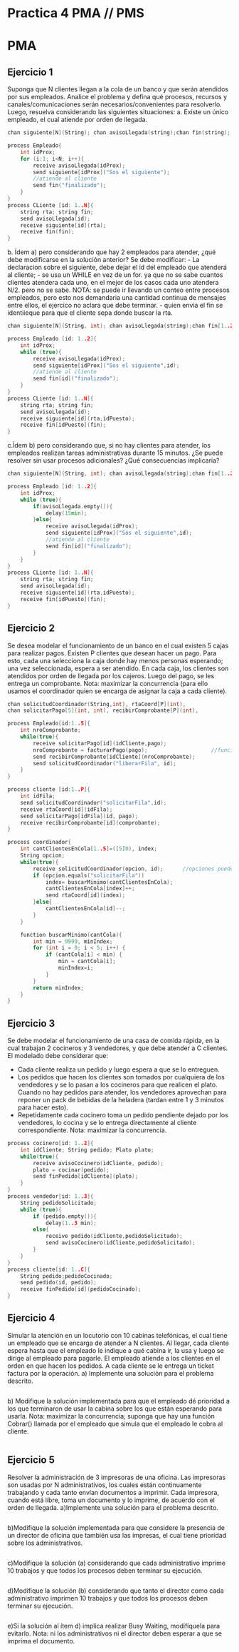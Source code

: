 # Practica 4 PMA // PMS 

# PMA

## Ejercicio 1
Suponga que N clientes llegan a la cola de un banco y que serán atendidos por sus empleados.
 Analice el problema y defina qué procesos, recursos y canales/comunicaciones serán necesarios/convenientes
 para resolverlo. Luego, resuelva considerando las siguientes situaciones:
a. Existe un único empleado, el cual atiende por orden de llegada.
```cpp
chan siguiente[N](String); chan avisoLlegada(string);chan fin(string);

process Empleado{
    int idProx;
    for (i:1; i<N; i++){
        receive avisoLlegada(idProx);
        send siguiente[idProx]("Sos el siguiente");
        //atiende al cliente
        send fin("finalizado");
    }
}
process CLiente [id: 1..N]{
    string rta; string fin;
    send avisoLlegada(id);
    receive siguiente[id](rta);
    receive fin(fin);
}

```
b. Ídem a) pero considerando que hay 2 empleados para atender, ¿qué debe modificarse en la solución anterior?
    Se debe modificar: 
    - La declaracion sobre el siguiente, debe dejar el id del empleado que atenderá al cliente;
    - se usa un WHILE en vez de un for. ya que no se sabe cuantos clientes atendera cada uno, en el mejor de los casos
        cada uno atendera N/2. pero no se sabe. NOTA: se puede ir llevando un conteo entre procesos empleados, pero
        esto nos demandaria una cantidad continua de mensajes entre ellos, el ejercico no aclara que debe terminar.
    - quien envia el fin se identiieque para que el cliente sepa donde buscar la rta.
```Cpp
chan siguiente[N](String, int); chan avisoLlegada(string);chan fin[1..2](string);

process Empleado [id: 1..2]{
    int idProx;
    while (true){
        receive avisoLlegada(idProx);
        send siguiente[idProx]("Sos el siguiente",id);
        //atiende al cliente
        send fin[id]("finalizado");
    }
}
process CLiente [id: 1..N]{
    string rta; string fin;
    send avisoLlegada(id);
    receive siguiente[id](rta,idPuesto);
    receive fin[idPuesto](fin);
}

```
c.Ídem b) pero considerando que, si no hay clientes para atender, los empleados realizan tareas administrativas
 durante 15 minutos. ¿Se puede resolver sin usar procesos adicionales? ¿Qué consecuencias implicaría?
```Cpp
chan siguiente[N](String, int); chan avisoLlegada(string);chan fin[1..2](string);

process Empleado [id: 1..2]{
    int idProx;
    while (true){
        if(avisoLlegada.empty()){
            delay(15min);
        }else{
            receive avisoLlegada(idProx);
            send siguiente[idProx]("Sos el siguiente",id);
            //atiende al cliente
            send fin[id]("finalizado");
        }
    }
}
process CLiente [id: 1..N]{
    string rta; string fin;
    send avisoLlegada(id);
    receive siguiente[id](rta,idPuesto);
    receive fin[idPuesto](fin);
}

```

## Ejercicio 2

Se desea modelar el funcionamiento de un banco en el cual existen 5 cajas para realizar pagos. Existen P clientes que desean hacer un pago. Para esto, cada una selecciona la caja donde hay menos personas esperando; una vez seleccionada, espera a ser atendido. En cada caja, los clientes son atendidos por orden de llegada por los cajeros. Luego del pago, se les entrega un comprobante. Nota: maximizar la concurrencia (para ello usamos el coordinador quien se encarga de asignar la caja a cada cliente).
```cpp
chan solicitudCoordinador(String,int), rtaCoord[P](int),
chan solicitarPago[5](int, int), recibirComprobante[P](int),  

process Empleado[id:1..5]{
    int nroComprobante;
    while(true){
        receive solicitarPago[id](idCliente,pago);
        nroComprobante = facturarPago(pago);                    //funcion que al realizar una factura devielve el nro de comprobante
        send recibirComprobante[idCliente](nroComprobante);
        send solicitudCoordinador("liberarFila", id);
    }
}

process cliente [id:1..P]{
    int idFila;
    send solicitudCoordinador("solicitarFila",id);
    receive rtaCoord[id](idFila);
    send solicitarPago[idFila](id, pago);
    receive recibirComprobante[id](comprobante);
}

process coordinador{
    int cantClientesEnCola[1..5]=([5]0), index; 
    String opcion;
    while(true){  
        receive solicitudCoordinador(opcion, id);      //opciones pueden ser: "solicitarFila" + id cliente. "liberarFila" + id Fila;
        if (opcion.equals("solicitarFila"))
            index= buscarMinimo(cantClientesEnCola);
            cantClientesEnCola[index]++;
            send rtaCoord[id](index);
        }else{
            cantClientesEnCola[id]--;
        }
    }

    function buscarMinimo(cantCola){
        int min = 9999, minIndex;
        for (int i = 0; i < 5; i++) {
            if (cantCola[i] < min) {
                min = cantCola[i];
                minIndex=i;
            }
        }
        return minIndex;
    }
}
```

## Ejercicio 3

Se debe modelar el funcionamiento de una casa de comida rápida, en la cual trabajan 2 cocineros y 3 vendedores, y que debe atender a C clientes. El modelado debe considerar que:
- Cada cliente realiza un pedido y luego espera a que se lo entreguen.
- Los pedidos que hacen los clientes son tomados por cualquiera de los vendedores y se lo pasan a los cocineros para que realicen el plato. Cuando no hay pedidos para atender, los vendedores aprovechan para reponer un pack de bebidas de la heladera (tardan entre 1 y 3 minutos para hacer esto).
- Repetidamente cada cocinero toma un pedido pendiente dejado por los vendedores, lo cocina y se lo entrega directamente al cliente correspondiente.
Nota: maximizar la concurrencia.

```cpp
process cocinero[id: 1..2]{
    int idCliente; String pedido; Plato plato;
    while(true){
        receive avisoCocinero(idCliente, pedido);
        plato = cocinar(pedido);
        send finPedido[idCliente](plato);
    }
}
process vendedor[id: 1..3]{
    String pedidoSolicitado;
    while (true){
        if (pedido.empty()){
            delay(1..3 min);
        else{
            receive pedido(idCliente,pedidoSolicitado);
            send avisoCocinero(idCliente,pedidoSolicitado);
        }
    }
}
process cliente[id: 1..C]{
    String pedido;pedidoCocinado;
    send pedido(id, pedido);
    receive finPedido[id](pedidoCocinado);
}
```

## Ejercicio 4

Simular la atención en un locutorio con 10 cabinas telefónicas, el cual tiene un empleado que se encarga de atender a N clientes. Al llegar, cada cliente espera hasta que el empleado le indique a qué cabina ir, la usa y luego se dirige al empleado para pagarle. El empleado atiende a los clientes en el orden en que hacen los pedidos. A cada cliente se le entrega un ticket factura por la operación.
a)
Implemente una solución para el problema descrito.
```cpp
```
b)
Modifique la solución implementada para que el empleado dé prioridad a los que terminaron de usar la cabina sobre los que están esperando para usarla.
Nota: maximizar la concurrencia; suponga que hay una función Cobrar() llamada por el empleado que simula que el empleado le cobra al cliente.
```cpp
```
## Ejercicio 5

Resolver la administración de 3 impresoras de una oficina. Las impresoras son usadas por N administrativos, los cuales están continuamente trabajando y cada tanto envían documentos a imprimir. Cada impresora, cuando está libre, toma un documento y lo imprime, de acuerdo con el orden de llegada.
a)Implemente una solución para el problema descrito.
```cpp
```
b)Modifique la solución implementada para que considere la presencia de un director de oficina que también usa las impresas, el cual tiene prioridad sobre los administrativos.
```cpp
```
c)Modifique la solución (a) considerando que cada administrativo imprime 10 trabajos y que todos los procesos deben terminar su ejecución.
```cpp
```
d)Modifique la solución (b) considerando que tanto el director como cada administrativo imprimen 10 trabajos y que todos los procesos deben terminar su ejecución.
```cpp
```
e)Si la solución al ítem d) implica realizar Busy Waiting, modifíquela para evitarlo.
Nota: ni los administrativos ni el director deben esperar a que se imprima el documento.
```cpp
```